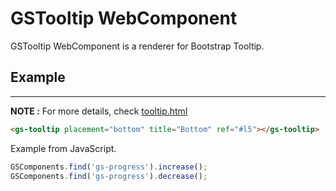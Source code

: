 # GSTooltip WebComponent
 
GSTooltip WebComponent is a renderer for Bootstrap Tooltip.
 
## Example
---
 
**NOTE :**
For more details, check [tooltip.html](../../demos/tooltip.html)
 
```html
<gs-tooltip placement="bottom" title="Bottom" ref="#l5"></gs-tooltip>
```
 
Example from JavaScript.
 
```JavaScript
GSComponents.find('gs-progress').increase();
GSComponents.find('gs-progress').decrease();
```

